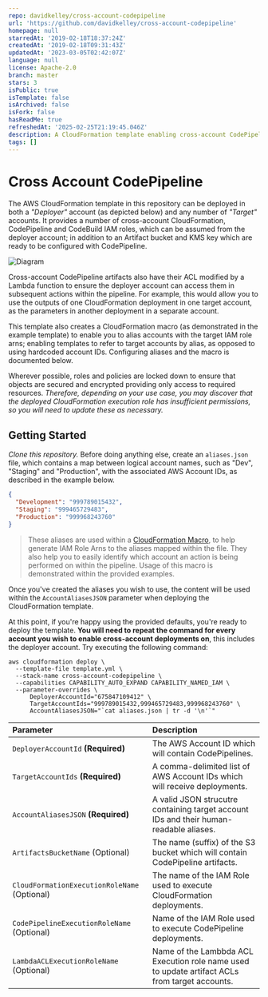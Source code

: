 ```yaml
---
repo: davidkelley/cross-account-codepipeline
url: 'https://github.com/davidkelley/cross-account-codepipeline'
homepage: null
starredAt: '2019-02-18T18:37:24Z'
createdAt: '2019-02-18T09:31:43Z'
updatedAt: '2023-03-05T02:42:07Z'
language: null
license: Apache-2.0
branch: master
stars: 3
isPublic: true
isTemplate: false
isArchived: false
isFork: false
hasReadMe: true
refreshedAt: '2025-02-25T21:19:45.046Z'
description: A CloudFormation template enabling cross-account CodePipeline deployments
tags: []
---
```


# Cross Account CodePipeline

The AWS CloudFormation template in this repository can be deployed in both a _"Deployer"_ account (as depicted below) and any number of _"Target"_ accounts. It provides a number of cross-account CloudFormation, CodePipeline and CodeBuild IAM roles, which can be assumed from the deployer account; in addition to an Artifact bucket and KMS key which are ready to be configured with CodePipeline.

![Diagram](.github/images/diagram.png "Cross-Account CodePipeline Diagram")

Cross-account CodePipeline artifacts also have their ACL modified by a Lambda function to ensure the deployer account can access them in subsequent actions within the pipeline. For example, this would allow you to use the outputs of one CloudFormation deployment in one target account, as the parameters in another deployment in a separate account.

This template also creates a CloudFormation macro (as demonstrated in the example template) to enable you to alias accounts with the target IAM role arns; enabling templates to refer to target accounts by alias, as opposed to using hardcoded account IDs. Configuring aliases and the macro is documented below.

Wherever possible, roles and policies are locked down to ensure that objects are secured and encrypted providing only access to required resources. _Therefore, depending on your use case, you may discover that the deployed CloudFormation execution role has insufficient permissions, so you will need to update these as necessary._

## Getting Started

_Clone this repository._ Before doing anything else, create an `aliases.json` file, which contains a map between logical account names, such as "Dev", "Staging" and "Production", with the associated AWS Account IDs, as described in the example below.

```json
{
  "Development": "999789015432",
  "Staging": "999465729483",
  "Production": "999968243760"
}
```

> These aliases are used within a [CloudFormation Macro](https://docs.aws.amazon.com/AWSCloudFormation/latest/UserGuide/template-macros.html), to help generate IAM Role Arns to the aliases mapped within the file. They also help you to easily identify which account an action is being performed on within the pipeline. Usage of this macro is demonstrated within the provided examples.

Once you've created the aliases you wish to use, the content will be used within the `AccountAliasesJSON` parameter when deploying the CloudFormation template. 

At this point, if you're happy using the provided defaults, you're ready to deploy the template. **You will need to repeat the command for every account you wish to enable cross-account deployments on**, this includes the deployer account. Try executing the following command:

```shell
aws cloudformation deploy \
  --template-file template.yml \
  --stack-name cross-account-codepipeline \
  --capabilities CAPABILITY_AUTO_EXPAND CAPABILITY_NAMED_IAM \
  --parameter-overrides \
      DeployerAccountId="675847109412" \
      TargetAccountIds="999789015432,999465729483,999968243760" \
      AccountAliasesJSON="`cat aliases.json | tr -d '\n'`"
```

| Parameter | Description |
|:-----|:-------|
| `DeployerAccountId` **(Required)**             | The AWS Account ID which will contain CodePipelines. |
| `TargetAccountIds` **(Required)**              | A comma-delimited list of AWS Account IDs which will receive deployments. |
| `AccountAliasesJSON` **(Required)**            | A valid JSON strucutre containing target account IDs and their human-readable aliases. |
| `ArtifactsBucketName` (Optional)               | The name (suffix) of the S3 bucket which will contain CodePipeline artifacts. |
| `CloudFormationExecutionRoleName` (Optional)   | The name of the IAM Role used to execute CloudFormation deployments. |
| `CodePipelineExecutionRoleName` (Optional)     | Name of the IAM Role used to execute CodePipeline deployments. |
| `LambdaACLExecutionRoleName` (Optional)        | Name of the Lambbda ACL Execution role name used to update artifact ACLs from target accounts. |

